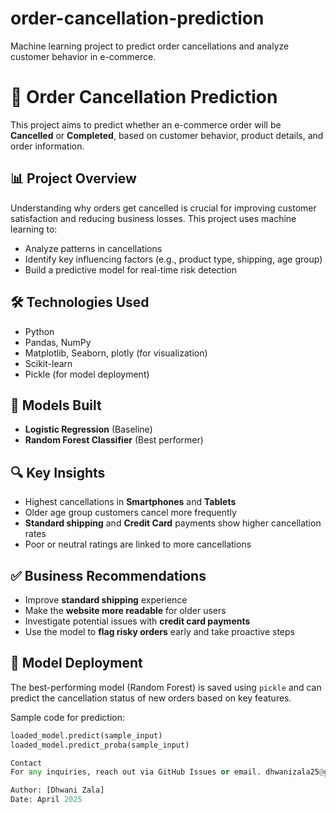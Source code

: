 # order-cancellation-prediction
Machine learning project to predict order cancellations and analyze customer behavior in e-commerce.
# 🧾 Order Cancellation Prediction

This project aims to predict whether an e-commerce order will be **Cancelled** or **Completed**, based on customer behavior, product details, and order information.

## 📊 Project Overview

Understanding why orders get cancelled is crucial for improving customer satisfaction and reducing business losses. This project uses machine learning to:
- Analyze patterns in cancellations
- Identify key influencing factors (e.g., product type, shipping, age group)
- Build a predictive model for real-time risk detection

## 🛠️ Technologies Used

- Python
- Pandas, NumPy
- Matplotlib, Seaborn, plotly (for visualization)
- Scikit-learn
- Pickle (for model deployment)

## 🧠 Models Built

- **Logistic Regression** (Baseline)
- **Random Forest Classifier** (Best performer)

## 🔍 Key Insights

- Highest cancellations in **Smartphones** and **Tablets**
- Older age group customers cancel more frequently
- **Standard shipping** and **Credit Card** payments show higher cancellation rates
- Poor or neutral ratings are linked to more cancellations

## ✅ Business Recommendations

- Improve **standard shipping** experience
- Make the **website more readable** for older users
- Investigate potential issues with **credit card payments**
- Use the model to **flag risky orders** early and take proactive steps

## 🚀 Model Deployment

The best-performing model (Random Forest) is saved using `pickle` and can predict the cancellation status of new orders based on key features.

Sample code for prediction:
```python
loaded_model.predict(sample_input)
loaded_model.predict_proba(sample_input)

Contact
For any inquiries, reach out via GitHub Issues or email. dhwanizala25@gmail.com

Author: [Dhwani Zala]
Date: April 2025
